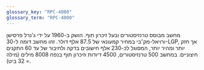 ```yaml
---
glossary_key: "RPC-4000"
glossary_term: "RPC-4000"
---
```


מחשב מבוסס טרנזיסטורים ובעל זיכרון תוף. הושק ב-1960 על ידי ג'נרל פרסישן ורויאל-מק׳בי במחיר קמעונאי של 87.5 אלף דולר. זהו מחשב דומה ל-30-LGP, אך חזק יותר ומהיר יותר, המסוגל לכ-230 אלף חישובים בדקה ולחיבור של עד 60 התקנים חיצוניים. במחשב 500 טרנזיסטורים, 4500 דיודות וזיכרון תוף בנפח 8008 מילים (מילה = 32 ביט).
